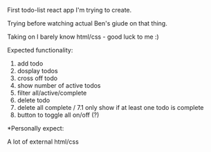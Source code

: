 First todo-list react app I'm trying to create.

Trying before watching actual Ben's giude on that thing.

Taking on I barely know html/css - good luck to me :)

Expected functionality:

1. add todo
2. dosplay todos
3. cross off todo
4. show number of active todos
5. filter all/active/complete
6. delete todo
7. delete all complete
    / 7.1 only show if at least one todo is complete
8. button to toggle all on/off (?)

*Personally expect:

A lot of external html/css

